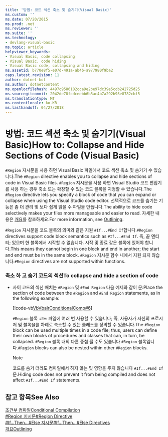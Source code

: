 ```yaml
---
title: '방법: 코드 섹션 축소 및 숨기기(Visual Basic)'
ms.custom: ''
ms.date: 07/20/2015
ms.prod: .net
ms.reviewer: ''
ms.suite: ''
ms.technology:
- devlang-visual-basic
ms.topic: article
helpviewer_keywords:
- Visual Basic, code collapsing
- Visual Basic, code hiding
- Visual Basic code, collapsing and hiding
ms.assetid: b770e8f5-e07d-491a-ab4b-a977980f9ba2
caps.latest.revision: 11
author: dotnet-bot
ms.author: dotnetcontent
ms.openlocfilehash: 4497c9586182cca9e2be97dc39e5ccb242725d25
ms.sourcegitcommit: 2042de78fcdceebb6b8ac4b7a292b93e8782cbf5
ms.translationtype: MT
ms.contentlocale: ko-KR
ms.lasthandoff: 04/27/2018
---
```

# <a name="how-to-collapse-and-hide-sections-of-code-visual-basic"></a><span data-ttu-id="94223-102">방법: 코드 섹션 축소 및 숨기기(Visual Basic)</span><span class="sxs-lookup"><span data-stu-id="94223-102">How to: Collapse and Hide Sections of Code (Visual Basic)</span></span>
<span data-ttu-id="94223-103">`#Region` 지시문을 사용 하면 Visual Basic 파일에서 코드 섹션 축소 및 숨기기 수 있습니다.</span><span class="sxs-lookup"><span data-stu-id="94223-103">The `#Region` directive enables you to collapse and hide sections of code in Visual Basic files.</span></span> <span data-ttu-id="94223-104">`#Region` 지시문을 사용 하면 Visual Studio 코드 편집기를 사용 하는 경우 축소 또는 확장할 수 있는 코드 블록을 지정할 수 있습니다.</span><span class="sxs-lookup"><span data-stu-id="94223-104">The `#Region` directive lets you specify a block of code that you can expand or collapse when using the Visual Studio code editor.</span></span> <span data-ttu-id="94223-105">선택적으로 코드를 숨기는 기능은 좀 더 관리 및 보다 쉽게 읽을 수 파일을 만듭니다.</span><span class="sxs-lookup"><span data-stu-id="94223-105">The ability to hide code selectively makes your files more manageable and easier to read.</span></span> <span data-ttu-id="94223-106">자세한 내용은 [개요](/visualstudio/ide/outlining)를 참조하세요.</span><span class="sxs-lookup"><span data-stu-id="94223-106">For more information, see [Outlining](/visualstudio/ide/outlining).</span></span>  
  
 <span data-ttu-id="94223-107">`#Region` 지시문을 코드 블록의 의미와 같은 지원 `#If...#End If`합니다.</span><span class="sxs-lookup"><span data-stu-id="94223-107">`#Region` directives support code block semantics such as `#If...#End If`.</span></span> <span data-ttu-id="94223-108">즉, 끝 엔티티; 있으며 한 블록에서 시작할 수 없습니다. 시작 및 종료 같은 블록에 있어야 합니다.</span><span class="sxs-lookup"><span data-stu-id="94223-108">This means they cannot begin in one block and end in another; the start and end must be in the same block.</span></span> <span data-ttu-id="94223-109">`#Region` 지시문 함수 내에서 지원 되지 않습니다.</span><span class="sxs-lookup"><span data-stu-id="94223-109">`#Region` directives are not supported within functions.</span></span>  
  
### <a name="to-collapse-and-hide-a-section-of-code"></a><span data-ttu-id="94223-110">축소 하 고 숨기 코드의 섹션</span><span class="sxs-lookup"><span data-stu-id="94223-110">To collapse and hide a section of code</span></span>  
  
-   <span data-ttu-id="94223-111">사이 코드의 섹션 배치는 `#Region` 및 `#End Region` 다음 예제와 같이 문:</span><span class="sxs-lookup"><span data-stu-id="94223-111">Place the section of code between the `#Region` and `#End Region` statements, as in the following example:</span></span>  
  
     [!code-vb[VbVbalrConditionalComp#6](../../../visual-basic/language-reference/directives/codesnippet/VisualBasic/how-to-collapse-and-hide-sections-of-code_1.vb)]  
  
     <span data-ttu-id="94223-112">`#Region` 블록 코드 파일에 여러 번 사용할 수 있습니다; 즉, 사용자가 자신의 프로시저 및 블록을를 차례로 축소할 수 있는 클래스를 정의할 수 있습니다.</span><span class="sxs-lookup"><span data-stu-id="94223-112">The `#Region` block can be used multiple times in a code file; thus, users can define their own blocks of procedures and classes that can, in turn, be collapsed.</span></span> <span data-ttu-id="94223-113">`#Region` 블록 내의 다른 중첩 될 수도 있습니다 `#Region` 블록입니다.</span><span class="sxs-lookup"><span data-stu-id="94223-113">`#Region` blocks can also be nested within other `#Region` blocks.</span></span>  
  
    > [!NOTE]
    >  <span data-ttu-id="94223-114">코드를 숨기 더라도 컴파일에서 하지 않는 및 영향을 주지 않습니다 `#If...#End If` 문.</span><span class="sxs-lookup"><span data-stu-id="94223-114">Hiding code does not prevent it from being compiled and does not affect `#If...#End If` statements.</span></span>  
  
## <a name="see-also"></a><span data-ttu-id="94223-115">참고 항목</span><span class="sxs-lookup"><span data-stu-id="94223-115">See Also</span></span>  
 [<span data-ttu-id="94223-116">조건부 컴파일</span><span class="sxs-lookup"><span data-stu-id="94223-116">Conditional Compilation</span></span>](../../../visual-basic/programming-guide/program-structure/conditional-compilation.md)  
 [<span data-ttu-id="94223-117">#Region 지시문</span><span class="sxs-lookup"><span data-stu-id="94223-117">#Region Directive</span></span>](../../../visual-basic/language-reference/directives/region-directive.md)  
 [<span data-ttu-id="94223-118">#If...Then...#Else 지시문</span><span class="sxs-lookup"><span data-stu-id="94223-118">#If...Then...#Else Directives</span></span>](../../../visual-basic/language-reference/directives/if-then-else-directives.md)  
 [<span data-ttu-id="94223-119">개요</span><span class="sxs-lookup"><span data-stu-id="94223-119">Outlining</span></span>](/visualstudio/ide/outlining)
